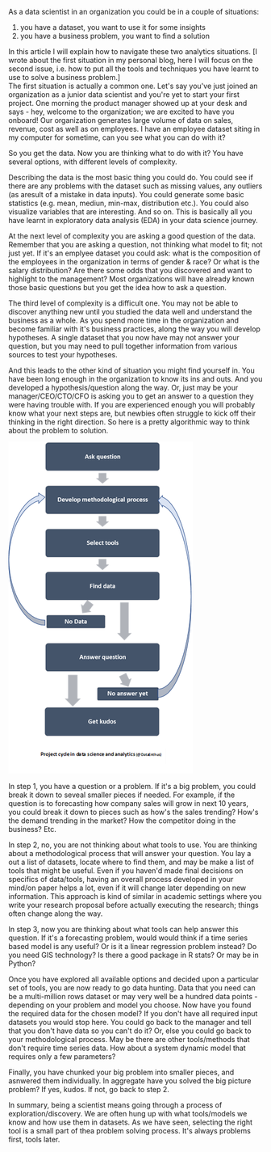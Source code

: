 As a data scientist in an organization you could be in a couple of situations:  
1) you have a dataset, you want to use it for some insights
2) you have a business problem, you want to find a solution

In this article I will explain how to navigate these two analytics situations. [I wrote about the first situation in my personal blog, here I will focus on the second issue, i.e. how to put all the tools and techniques you have learnt to use to solve a business problem.]  
The first situation is actually a common one. Let's say you've just joined an organization as a junior data scientist and you're yet to start your first project. One morning the product manager showed up at your desk and says - hey, welcome to the organization; we are excited to have you onboard! Our organization generates large volume of data on sales, revenue, cost as well as on employees. I have an employee dataset siting in my computer for sometime, can you see what you can do with it?

So you get the data. Now you are thinking what to do with it? You have several options, with different levels of complexity. 

Describing the data is the most basic thing you could do. You could see if there are any problems with the dataset such as missing values, any outliers (as aresult of a mistake in data inputs). You could generate some basic statistics (e.g. mean, mediun, min-max, distribution etc.). You could also visualize variables that are interesting. And so on. This is basically all you have learnt in exploratory data analysis (EDA) in your data science journey.  

At the next level of complexity you are asking a good question of the data. Remember that you are asking a question, not thinking what model to fit; not just yet. If it's an emplyee dataset you could ask: what is the composition of the employees in the organization in terms of gender & race? Or what is the salary distribution? Are there some odds that you discovered and want to highlight to the management? Most organizations will have already known those basic questions but you get the idea how to ask a question.  

The third level of complexity is a difficult one. You may not be able to discover anything new until you studied the data well and understand the business as a whole. As you spend more time in the organization and become familiar with it's business practices, along the way you will develop hypotheses. A single dataset that you now have may not answer your question, but you may need to pull together information from various sources to test your hypotheses.

And this leads to the other kind of situation you might find yourself in. You have been long enough in the organization to know its ins and outs. And you developed a hypothesis/question along the way. Or, just may be your manager/CEO/CTO/CFO is asking you to get an answer to a question they were having trouble with. If you are experienced enough you will probably know what your next steps are, but newbies often struggle to kick off their thinking in the right direction. So here is a pretty algorithmic way to think about the problem to solution.

![Project cycle in data scinece (@DataEnthus)](/images/misc/ds-cycle.png)

In step 1, you have a question or a problem. If it's a big problem, you could break it down to seveal smaller pieces if needed. For example, if the question is to forecasting how company sales will grow in next 10 years, you could break it down to pieces such as how's the sales trending? How's the demand trending in the market? How the competitor doing in the business? Etc.

In step 2, no, you are not thinking about what tools to use. You are thinking about a methodological process that will answer your question. You lay a out a list of datasets, locate where to find them, and may be make a list of tools that might be useful. Even if you haven'd made final decisions on specifics of data/tools, having an overall process developed in your mind/on paper helps a lot, even if it will change later depending on new information. This approach is kind of similar in academic settings where you write your research proposal before actually executing the research; things often change along the way.

In step 3, now you are thinking about what tools can help answer this question. If it's a forecasting problem, would would think if a time series based model is any useful? Or is it a linear regression problem instead? Do you need GIS technology? Is there a good package in R stats? Or may be in Python?

Once you have explored all available options and decided upon a particular set of tools, you are now ready to go data hunting. Data that you need can be a multi-million rows dataset or may very well be a hundred data points - depending on your problem and model you choose. 
Now have you found the required data for the chosen model? If you don't have all required input datasets you would stop here. You could go back to the manager and tell that you don't have data so you can't do it? Or, else you could go back to your methodological process. May be there are other tools/methods that don't require time series data. How about a system dynamic model that requires only a few parameters? 

Finally, you have chunked your big problem into smaller pieces, and asnwered them individually. In aggregate have you solved the big picture problem? If yes, kudos. If not, go back to step 2.

In summary, being a scientist means going through a process of exploration/discovery. We are often hung up with what tools/models we know and how use them in datasets. As we have seen, selecting the right tool is a small part of thea problem solving process. It's always problems first, tools later.
